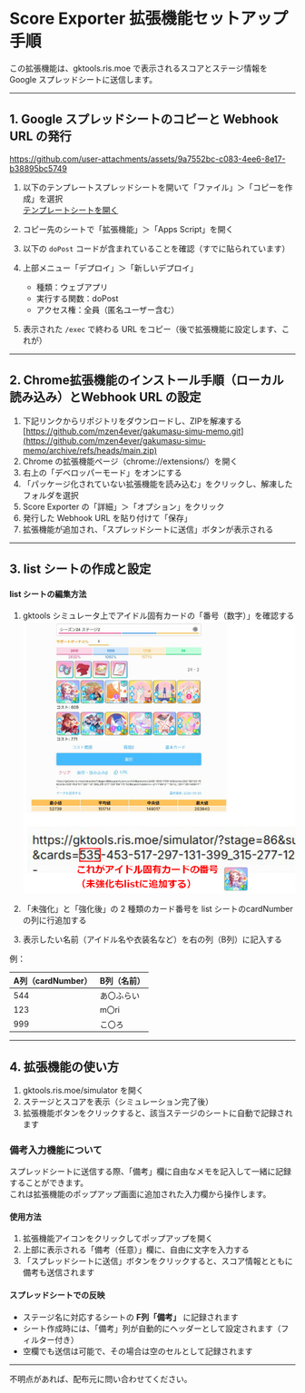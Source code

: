 # Score Exporter 拡張機能セットアップ手順

この拡張機能は、gktools.ris.moe で表示されるスコアとステージ情報を Google スプレッドシートに送信します。

---

## 1. Google スプレッドシートのコピーと Webhook URL の発行

https://github.com/user-attachments/assets/9a7552bc-c083-4ee6-8e17-b38895bc5749

1. 以下のテンプレートスプレッドシートを開いて「ファイル」＞「コピーを作成」を選択  
   [テンプレートシートを開く](https://docs.google.com/spreadsheets/d/1CGYGaRDrwSilKyTSfuyIyMcH_3A9F2bcEmjiFDMNsm0/edit?usp=sharing)
2. コピー先のシートで「拡張機能」＞「Apps Script」を開く
3. 以下の `doPost` コードが含まれていることを確認（すでに貼られています）

4. 上部メニュー「デプロイ」＞「新しいデプロイ」
   - 種類：ウェブアプリ
   - 実行する関数：doPost
   - アクセス権：全員（匿名ユーザー含む）
5. 表示された `/exec` で終わる URL をコピー（後で拡張機能に設定します、これが）

---

## 2. Chrome拡張機能のインストール手順（ローカル読み込み）とWebhook URL の設定

1. 下記リンクからリポジトリをダウンロードし、ZIPを解凍する  
   [https://github.com/mzen4ever/gakumasu-simu-memo.git](https://github.com/mzen4ever/gakumasu-simu-memo/archive/refs/heads/main.zip)
2. Chrome の拡張機能ページ（chrome://extensions/）を開く
3. 右上の「デベロッパーモード」をオンにする
4. 「パッケージ化されていない拡張機能を読み込む」をクリックし、解凍したフォルダを選択
5. Score Exporter の「詳細」＞「オプション」をクリック
6. 発行した Webhook URL を貼り付けて「保存」
7. 拡張機能が追加され、「スプレッドシートに送信」ボタンが表示される

---

## 3. list シートの作成と設定

#### list シートの編集方法

1. gktools シミュレータ上でアイドル固有カードの「番号（数字）」を確認する
![カード番号の見つけ方](https://github.com/mzen4ever/gakumasu-simu-memo/blob/main/images/url_idol_number.png)

2. 「未強化」と「強化後」の 2 種類のカード番号を list シートのcardNumberの列に行追加する
3. 表示したい名前（アイドル名や衣装名など）を右の列（B列）に記入する

例：

| A列（cardNumber） | B列（名前）     |
|------------------|----------------|
| 544              | あ〇ふらい     |
| 123              | m〇ri       |
| 999              | こ〇ろ       |

---

## 4. 拡張機能の使い方

1. gktools.ris.moe/simulator を開く
2. ステージとスコアを表示（シミュレーション完了後）
3. 拡張機能ボタンをクリックすると、該当ステージのシートに自動で記録されます

### 備考入力機能について

スプレッドシートに送信する際、「備考」欄に自由なメモを記入して一緒に記録することができます。  
これは拡張機能のポップアップ画面に追加された入力欄から操作します。

#### 使用方法

1. 拡張機能アイコンをクリックしてポップアップを開く
2. 上部に表示される「備考（任意）」欄に、自由に文字を入力する
3. 「スプレッドシートに送信」ボタンをクリックすると、スコア情報とともに備考も送信されます

#### スプレッドシートでの反映

- ステージ名に対応するシートの **F列「備考」** に記録されます
- シート作成時には、「備考」列が自動的にヘッダーとして設定されます（フィルター付き）
- 空欄でも送信は可能で、その場合は空のセルとして記録されます


---

不明点があれば、配布元に問い合わせてください。
